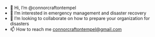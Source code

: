 - 👋 Hi, I’m @connorcraftontempel
- 👀 I’m interested in emergency management and disaster recovery
- 💞️ I’m looking to collaborate on how to prepare your organization for disasters
- 📫 How to reach me connorcraftontempel@gmail.com

<!---
connorcraftontempel/connorcraftontempel is a ✨ special ✨ repository because its `README.md` (this file) appears on your GitHub profile.
You can click the Preview link to take a look at your changes.
--->
